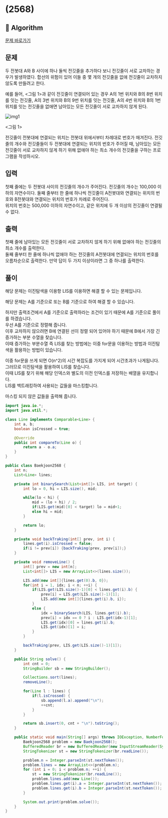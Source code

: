 # (2568) 
## :100: Algorithm
[문제 바로가기](https://www.acmicpc.net/problem/2568)
## 문제
두 전봇대 A와 B 사이에 하나 둘씩 전깃줄을 추가하다 보니 전깃줄이 서로 교차하는 경우가 발생하였다. 합선의 위험이 있어 이들 중 몇 개의 전깃줄을 없애 전깃줄이 교차하지 않도록 만들려고 한다.

예를 들어, <그림 1>과 같이 전깃줄이 연결되어 있는 경우 A의 1번 위치와 B의 8번 위치를 잇는 전깃줄, A의 3번 위치와 B의 9번 위치를 잇는 전깃줄, A의 4번 위치와 B의 1번 위치를 잇는 전깃줄을 없애면 남아있는 모든 전깃줄이 서로 교차하지 않게 된다. 

![img1](https://upload.acmicpc.net/854620e2-d10b-4bb6-84f0-0dd4b89bfb13/-/preview/)

<그림 1>

전깃줄이 전봇대에 연결되는 위치는 전봇대 위에서부터 차례대로 번호가 매겨진다. 전깃줄의 개수와 전깃줄들이 두 전봇대에 연결되는 위치의 번호가 주어질 때, 남아있는 모든 전깃줄이 서로 교차하지 않게 하기 위해 없애야 하는 최소 개수의 전깃줄을 구하는 프로그램을 작성하시오.

## 입력
첫째 줄에는 두 전봇대 사이의 전깃줄의 개수가 주어진다. 전깃줄의 개수는 100,000 이하의 자연수이다. 둘째 줄부터 한 줄에 하나씩 전깃줄이 A전봇대와 연결되는 위치의 번호와 B전봇대와 연결되는 위치의 번호가 차례로 주어진다.  
위치의 번호는 500,000 이하의 자연수이고, 같은 위치에 두 개 이상의 전깃줄이 연결될 수 없다. 

## 출력
첫째 줄에 남아있는 모든 전깃줄이 서로 교차하지 않게 하기 위해 없애야 하는 전깃줄의 최소 개수를 출력한다.  
둘째 줄부터 한 줄에 하나씩 없애야 하는 전깃줄의 A전봇대에 연결되는 위치의 번호를 오름차순으로 출력한다. 만약 답이 두 가지 이상이라면 그 중 하나를 출력한다.

## 풀이
해당 문제는 이진탐색을 이용항 LIS를 이용하면 해결 할 수 있는 문제입니다.  

해당 문제는 A를 기준으로 또는 B를 기준으로 하여 해결 할 수 있습니다.  

하지만 출력조건에서 A를 기준으로 출력하라는 조건이 있기 때문에 A를 기준으로 풀이를 하겠습니다.  
우선 A를 기준으로 정렬해 줍니다.  
이후 교차하지 않으려면 B에 연결된 선이 정렬 되어 있어야 하기 때문에 B에서 가장 긴 증가하는 부분 수열을 찾습니다.  
이때 증가하는 부분수열 즉 LIS를 찾는 방법에는 이중 for문을 이용하는 방법과 이진탐색을 활용하는 방법이 있습니다.  

이중 for문을 쓰게 되면 O(n^2)의 시간 복잡도를 가지게 되어 시간초과가 나게됩니다.
그러므로 이진탐색을 활용하여 LIS를 찾습니다.  
이때 LIS를 찾기 위해 해당 인덱스와 별도의 이전 인덱스를 저장하는 배열을 유지합니다.  
LIS를 백트래킹하여 사용되는 값들을 마스킹합니다.  

마스킹 되지 않은 값들을 출력해 줍니다.

```java
import java.io.*;
import java.util.*;

class Line implements Comparable<Line> {
    int a, b;
    boolean isCrossed = true;

    @Override
    public int compareTo(Line o) {
        return a - o.a;
    }
}

public class Baekjoon2568 {
    int n;
    List<Line> lines;

    private int binarySearch(List<int[]> LIS, int target) {
        int lo = 0, hi = LIS.size(), mid;

        while(lo < hi) {
            mid = (lo + hi) / 2;
            if(LIS.get(mid)[0] < target) lo = mid+1;
            else hi = mid;
        }

        return lo;
    }

    private void backTraking(int[] prev, int i) {
        lines.get(i).isCrossed = false;
        if(i != prev[i]) {backTraking(prev, prev[i]);}
    }

    private void removeLine() {
        int[] prev = new int[n];
        List<int[]> LIS = new ArrayList<>(lines.size());

        LIS.add(new int[]{lines.get(0).b, 0});
        for(int i = 1, idx; i < n; ++i) {
            if(LIS.get(LIS.size()-1)[0] < lines.get(i).b) {
                prev[i] = LIS.get(LIS.size()-1)[1];
                LIS.add(new int[]{lines.get(i).b, i});
            }
            else {
                idx = binarySearch(LIS, lines.get(i).b);
                prev[i] = idx == 0 ? i : LIS.get(idx-1)[1];
                LIS.get(idx)[0] = lines.get(i).b;
                LIS.get(idx)[1] = i;
            }
        }

        backTraking(prev, LIS.get(LIS.size()-1)[1]);
    }

    public String solve() {
        int cnt = 0;
        StringBuilder sb = new StringBuilder();

        Collections.sort(lines);
        removeLine();

        for(Line l : lines) {
            if(l.isCrossed) {
                sb.append(l.a).append("\n");
                ++cnt;
            }
        }

        return sb.insert(0, cnt + "\n").toString();
    }

    public static void main(String[] args) throws IOException, NumberFormatException {
        Baekjoon2568 problem = new Baekjoon2568();
        BufferedReader br = new BufferedReader(new InputStreamReader(System.in));
        StringTokenizer st = new StringTokenizer(br.readLine());

        problem.n = Integer.parseInt(st.nextToken());
        problem.lines = new ArrayList<>(problem.n);
        for (int i = 0; i < problem.n; ++i) {
            st = new StringTokenizer(br.readLine());
            problem.lines.add(new Line());
            problem.lines.get(i).a = Integer.parseInt(st.nextToken());
            problem.lines.get(i).b = Integer.parseInt(st.nextToken());
        }

        System.out.print(problem.solve());
    }
}
```